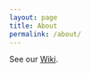 ```yaml
---
layout: page
title: About
permalink: /about/
---
```


See our [Wiki](https://github.com/ZettelGeist/zettelgeist/wiki).
